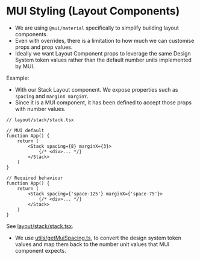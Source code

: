 # MUI Styling (Layout Components)

- We are using `@mui/material` specifically to simplify building layout components.
- Even with overrides, there is a limitation to how much we can customise props and prop values.
- Ideally we want Layout Component props to leverage the same Design System token values rather than the default number units implemented by MUI.

Example:

- With our Stack Layout component. We expose properties such as `spacing` and `marginX marginY`.
- Since it is a MUI component, it has been defined to accept those props with number values.

```tsx
// layout/stack/stack.tsx

// MUI default
function App() {
    return (
        <Stack spacing={8} marginX={3}>
            {/* <div>... */}
        </Stack>
    )
}

// Required behaviour
function App() {
    return (
        <Stack spacing={'space-125'} marginX={'space-75'}>
            {/* <div>... */}
        </Stack>
    )
}
```

See [layout/stack/stack.tsx](../lib/layout/stack/stack.tsx).

- We use [utils/getMuiSpacing.ts](../lib/styles/utils/getMuiSpacing.ts), to convert the design system token values and map them back to the number unit values that MUI component expects.
